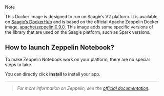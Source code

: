 > [!NOTE] 
> This Docker image is designed to run on Saagie’s V2 platform. It is available on <a href="https://hub.docker.com/r/saagie/zeppelin-nbk" target="_blank">Saagie’s DockerHub</a> and is based on the official Apache Zeppelin Docker image, <a href="https://hub.docker.com/r/apache/zeppelin" target="_blank">apache/zeppelin:0.9.0</a>. This image adds some specific versions of the library that are used on the Saagie platform, such as Spark versions.

## How to launch Zeppelin Notebook?

To make Zeppelin Notebook work on your platform, there are no special steps to take.

You can directly click **Install** to install your app.

***
> _For more information on Zeppelin, see the <a href="https://zeppelin.apache.org/docs/0.11.0/" target="_blank">official documentation</a>._

<!-- ## How to build the image in local?

### Using the Gradle Build

This Gradle build is based on our [technology plugin](https://github.com/saagie/technologies-plugin). To build the image in local with it, follow the steps below.

1. Build the project. 
   1. Navigate to the root of the project.
   2. Run the following line of code:
      ```
      ./gradlew :zeppelin-0.9.0:buildImage
      ```
2. **OPTIONAL**: Test the image by running the following line of code:
    ```
    ./gradlew :zeppelin-0.9.0:testImage
    ```

### Using Docker Commands

To build the image in local with Docker commands, follow the steps below.

1. Navigate to the `zeppelin-x.y` folder corresponding to your version, `technologies/app/zeppelin/<version>`:
    ```bash
    cd zeppelin-0.9.0
    ```
2. Run the following command:
    ```bash
    docker build -t saagie/zeppelin:0.9.0 .
    ```

## How to run the image?

### On Saagie's Platform 

This container is designed to run on Saagie’s platform. For more information, see our [SDK documentation](https://docs.saagie.io/user/latest/developer/sdk/).

### On Your Local Machine

You can also run this image outside Saagie. This use case can be useful mainly for development and testing. However, please note that we are unable to provide support for images that are run outside of your Saagie platform.

#### With in-memory Spark

1. Run the following command. It will launch a Docker container with the Apache Zeppelin configurations that you want to use.
    ```bash
    docker run -it --rm --name zeppelin -p 8080:8080 saagie/zeppelin:0.9.0
    ```
   Where:
   - Port `8080` must be mapped to the port you will use on the host side. Here, `8080`.
   - `saagie/zeppelin:0.9.0` specifies the Docker image to use, which is `saagie/zeppelin` with version `0.9.0`.
2. Access your local image at `http://localhost:8080` from your web browser.

#### To a remote Spark cluster

1. Run the following command. It will launch a Docker container with the Apache Zeppelin configurations that you want to use.
    ```bash
    docker run -it --rm --name zeppelin --net=host -e PORT0=[ZEPPELIN_PORT] \
    -v $(pwd)/notebook/:/notebook/ \
    -v $(pwd)/conf/hive/hive-site.xml:/etc/hive/conf/hive-site.xml \
    -v $(pwd)/conf/hadoop/:/etc/hadoop/conf/ \
    -v $(pwd)/conf/spark/spark-env.sh:/usr/local/spark/conf/spark-env.sh \
    -v $(pwd)/conf/spark/spark-defaults.conf:/tmp/spark-defaults.conf \
    saagie/zeppelin:0.9.0 /zeppelin/saagie-zeppelin.sh -d DEBUG --port [ZEPPELIN_PORT]
    ```
   Where:
   - The `PORT0` environment variable is set to `[ZEPPELIN_PORT]`, which is the port on which to run Zeppelin.
   - `-v $(pwd)/notebook/:/notebook/` allows Zeppelin to access notebooks stored on the host machine.
   - The given volumes contain the Hive, Hadoop, and Spark configuration files of your remote cluster.
   - `saagie/zeppelin:0.9.0` specifies the Docker image to use, which is `saagie/zeppelin` with version `0.9.0`.
   - `[ZEPPELIN_PORT]` must be replaced with the actual port number. -->